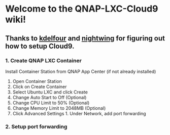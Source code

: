 # Welcome to the QNAP-LXC-Cloud9 wiki!

## Thanks to [kdelfour](//github.com/kdelfour/cloud9-docker/) and [nightwing](//github.com/c9/core/issues/197#issuecomment-154320986) for figuring out how to setup Cloud9.

### 1. Create QNAP LXC Container
   Install Container Station from QNAP App Center (if not already installed)
  1. Open Container Station
  2. Click on Create Container
  3. Select Ubuntu LXC and click Create
  4. Change Auto Start to Off (Optional)
  5. Change CPU Limit to 50% (Optional)
  6. Change Memory Limit to 2048MB (Optional)
  7. Click Advanced Settings
    1. Under Network, add port forwarding

### 2. Setup port forwarding